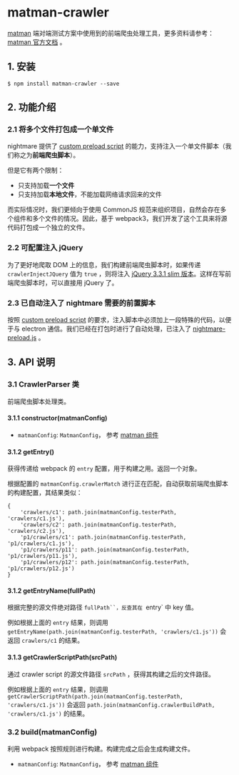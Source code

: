 # matman-crawler

[matman](https://github.com/matmanjs/matman) 端对端测试方案中使用到的前端爬虫处理工具，更多资料请参考： [matman 官方文档](https://matmanjs.github.io/matman/) 。

## 1. 安装

```
$ npm install matman-crawler --save
```

## 2. 功能介绍

### 2.1 将多个文件打包成一个单文件

nightmare 提供了 [custom preload script](https://github.com/segmentio/nightmare#custom-preload-script) 的能力，支持注入一个单文件脚本（我们称之为**前端爬虫脚本**）。

但是它有两个限制：

- 只支持加载**一个文件**
- 只支持加载**本地文件**，不能加载网络请求回来的文件

而实际情况时，我们更倾向于使用 CommonJS 规范来组织项目，自然会存在多个组件和多个文件的情况。因此，基于 webpack3，我们开发了这个工具来将源代码打包成一个独立的文件。

### 2.2 可配置注入 jQuery

为了更好地爬取 DOM 上的信息，我们构建前端爬虫脚本时，如果传递 `crawlerInjectJQuery` 值为 `true` ，则将注入 [jQuery 3.3.1 slim 版本](https://github.com/matmanjs/matman/blob/master/packages/matman-crawler/asserts/jquery.slim.min.js)。这样在写前端爬虫脚本时，可以直接用 jQuery 了。

### 2.3 已自动注入了 nightmare 需要的前置脚本

按照 [custom preload script](https://github.com/segmentio/nightmare#custom-preload-script) 的要求，注入脚本中必须加上一段特殊的代码，以便于与 electron 通信。我们已经在打包时进行了自动处理，已注入了 [nightmare-preload.js](https://github.com/matmanjs/matman/blob/master/packages/matman-crawler/asserts/nightmare-preload.js) 。

## 3. API 说明

### 3.1 CrawlerParser 类

前端爬虫脚本处理类。

#### 3.1.1 constructor(matmanConfig)

- `matmanConfig`: `MatmanConfig`， 参考 [matman 组件](https://www.npmjs.com/package/matman)

#### 3.1.2 getEntry()

获得传递给 webpack 的 `entry` 配置，用于构建之用。返回一个对象。

根据配置的 `matmanConfig.crawlerMatch` 进行正在匹配，自动获取前端爬虫脚本的构建配置，其结果类似：

```
{
    'crawlers/c1': path.join(matmanConfig.testerPath, 'crawlers/c1.js'),
    'crawlers/c2': path.join(matmanConfig.testerPath, 'crawlers/c2.js'),
    'p1/crawlers/c1': path.join(matmanConfig.testerPath, 'p1/crawlers/c1.js'),
    'p1/crawlers/p11': path.join(matmanConfig.testerPath, 'p1/crawlers/p11.js'),
    'p1/crawlers/p12': path.join(matmanConfig.testerPath, 'p1/crawlers/p12.js')
}
```

#### 3.1.2  getEntryName(fullPath)

根据完整的源文件绝对路径 `fullPath``，反查其在 `entry` 中 key 值。

例如根据上面的 `entry` 结果，则调用 `getEntryName(path.join(matmanConfig.testerPath, 'crawlers/c1.js'))` 会返回 `crawlers/c1` 的结果。


#### 3.1.3 getCrawlerScriptPath(srcPath)

通过 crawler script 的源文件路径 `srcPath` ，获得其构建之后的文件路径。

例如根据上面的 `entry` 结果，则调用 `getCrawlerScriptPath(path.join(matmanConfig.testerPath, 'crawlers/c1.js'))` 会返回 `path.join(matmanConfig.crawlerBuildPath, 'crawlers/c1.js')` 的结果。


### 3.2 build(matmanConfig)

利用 webpack 按照规则进行构建。构建完成之后会生成构建文件。

- `matmanConfig`: `MatmanConfig`， 参考 [matman 组件](https://www.npmjs.com/package/matman)

